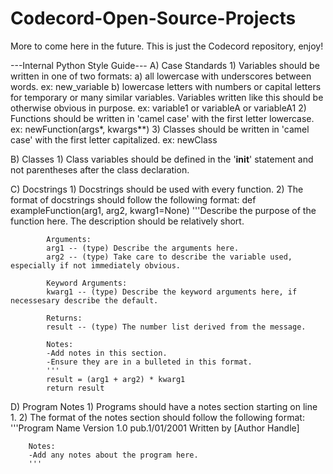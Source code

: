 # Codecord-Open-Source-Projects
More to come here in the future. This is just the Codecord repository, enjoy!

---Internal Python Style Guide---
A) Case Standards
    1) Variables should be written in one of two formats:
        a) all lowercase with underscores between words.
            ex: new_variable
        b) lowercase letters with numbers or capital letters for temporary or many similar variables. Variables written like this should be otherwise obvious in purpose.
            ex: variable1 or variableA or variableA1
    2) Functions should be written in 'camel case' with the first letter lowercase.
        ex: newFunction(args*, kwargs**)
    3) Classes should be written in 'camel case' with the first letter capitalized.
        ex: newClass

B) Classes
    1) Class variables should be defined in the '__init__' statement and not parentheses after the class declaration.

C) Docstrings
    1) Docstrings should be used with every function.
    2) The format of docstrings should follow the following format:
        def exampleFunction(arg1, arg2, kwarg1=None)
            '''Describe the purpose of the function here. The description should be relatively short.

            Arguments:
            arg1 -- (type) Describe the arguments here.
            arg2 -- (type) Take care to describe the variable used, especially if not immediately obvious.

            Keyword Arguments: 
            kwarg1 -- (type) Describe the keyword arguments here, if necessesary describe the default.

            Returns:
            result -- (type) The number list derived from the message.

            Notes:
            -Add notes in this section.
            -Ensure they are in a bulleted in this format.
            '''
            result = (arg1 + arg2) * kwarg1
            return result

D) Program Notes
    1) Programs should have a notes section starting on line 1.
    2) The format of the notes section should follow the following format:
        '''Program Name
        Version 1.0 pub.1/01/2001
        Written by [Author Handle]

        Notes:
        -Add any notes about the program here.
        '''